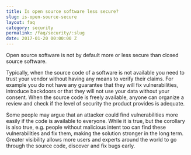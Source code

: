 ```yaml
---
title: Is open source software less secure?
slug: is-open-source-secure
layout: faq
category: security
permalink: /faq/security/:slug
date: 2017-01-20 00:00:00 Z
---
```

Open source software is not by default more or less secure than closed source software.

Typically, when the source code of a software is not available you need to trust your vendor without having 
any means to verify their claims. For example you do not have any guarantee that they will fix vulnerabilities, 
introduce backdoors or that they will not use your data without your consent. When the source code is 
freely available, anyone can organize a review and check if the level of security the product provides is adequate.

Some people may argue that an attacker could find vulnerabilities more easily if the code is available to everyone.
While it is true, but the corollary is also true, e.g. people without malicious intent too can find these 
vulnerabilities and fix them, making the solution stronger in the long term. Greater visibility allows more users and 
experts around the world to go through the source code, discover and fix bugs early.
